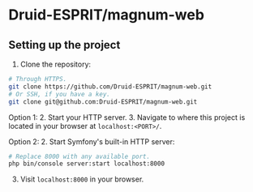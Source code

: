 # Druid-ESPRIT/magnum-web

## Setting up the project
1. Clone the repository:

```bash
# Through HTTPS.
git clone https://github.com/Druid-ESPRIT/magnum-web.git
# Or SSH, if you have a key.
git clone git@github.com:Druid-ESPRIT/magnum-web.git
```

Option 1:
2. Start your HTTP server.
3. Navigate to where this project is located in your browser at `localhost:<PORT>/`.

Option 2:
2. Start Symfony's built-in HTTP server:

```bash
# Replace 8000 with any available port.
php bin/console server:start localhost:8000
```

3. Visit `localhost:8000` in your browser.
